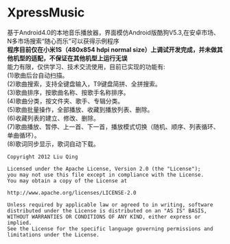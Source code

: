 XpressMusic
===========

基于Android4.0的本地音乐播放器，界面模仿Android版酷狗V5.3,在安卓市场、N多市场搜索“随心而乐”可以获得示例程序<br>
<b>程序目前仅在小米1S（480x854 hdpi normal size）上调试开发完成，并未做其他机型的适配，不保证在其他机型上运行无误</b><br>
能力有限，仅供学习、技术交流使用，目前已实现的功能有:<br>
(1)歌曲后台自动扫描。<br>
(2)歌曲搜索，支持全键盘输入，T9键盘简拼、全拼搜索。<br>
(3)歌曲排序，按歌曲名称、按歌手名称排序。<br>
(4)歌曲分类，按文件夹、歌手、专辑分类。<br>
(5)歌曲批量操作，全部播放、收藏到播放列表、删除。<br>
(6)收藏列表的建立、修改、删除。<br>
(7)歌曲播放、暂停、上一首、下一首，播放模式切换（随机、顺序、列表循环、单曲循环）。<br>
(8)歌词同步显示，歌词自动下载。<br>

<pre><code>Copyright 2012 Liu Qing

Licensed under the Apache License, Version 2.0 (the "License");
you may not use this file except in compliance with the License.
You may obtain a copy of the License at

http://www.apache.org/licenses/LICENSE-2.0

Unless required by applicable law or agreed to in writing, software
distributed under the License is distributed on an "AS IS" BASIS,
WITHOUT WARRANTIES OR CONDITIONS OF ANY KIND, either express or implied.
See the License for the specific language governing permissions and
limitations under the License.</code></pre>

